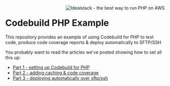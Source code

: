 <a href="https://idealstack.io/">
    <img src="https://idealstack.io/application/themes/idealstack/img/github-banner.svg" alt="Idealstack - the best way to run PHP on AWS" title="Idealstack - the best way to run PHP on AWS" align="right"  />
</a>

# Codebuild PHP Example

This repository provides an example of using Codebuild for PHP to test code, produce code coverage reports & deploy automatically to SFTP/SSH

You probably want to read the articles we've posted showing how to set all this up:
 - [Part 1 - setting up Codebuild for PHP](https://idealstack.io/blog/setting-aws-codebuild-test-php-project)
 - [Part 2 - adding caching & code coverage](https://idealstack.io/blog/codebuild-2-speeding-it-using-caching-adding-code-coverage)
 - [Part 3 - deploying automatically over sftp/ssh](https://idealstack.io/blog/codebuild-deploying-using-sftp-idealstack-or-any-similar-system)
 
 
